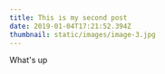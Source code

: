 ```yaml
---
title: This is my second post
date: 2019-01-04T17:21:52.394Z
thumbnail: static/images/image-3.jpg
---
```

What's up
